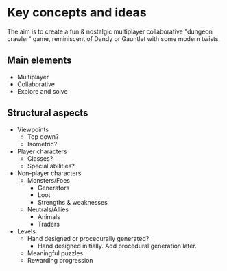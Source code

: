 # Key concepts and ideas 
The aim is to create a fun & nostalgic multiplayer collaborative "dungeon crawler" game, reminiscent of Dandy or Gauntlet with some modern twists.

## Main elements
* Multiplayer
* Collaborative
* Explore and solve

## Structural aspects
* Viewpoints
  * Top down?
  * Isometric?
* Player characters
  * Classes?
  * Special abilities?
* Non-player characters
  * Monsters/Foes
    * Generators
    * Loot
    * Strengths & weaknesses
  * Neutrals/Allies
    * Animals
    * Traders
* Levels
  * Hand designed or procedurally generated?
      * Hand designed initially. Add procedural generation later.
  * Meaningful puzzles
  * Rewarding progression
